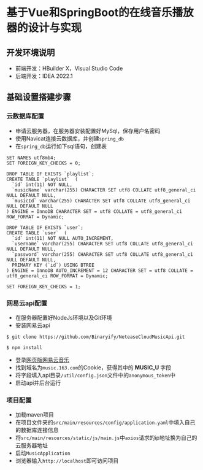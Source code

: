 # 基于Vue和SpringBoot的在线音乐播放器的设计与实现



## 开发环境说明
- 前端开发：HBuilder X，Visual Studio Code
- 后端开发：IDEA 2022.1

## 基础设置搭建步骤
### 云数据库配置

- 申请云服务器，在服务器安装配置好MySql，保存用户名密码
- 使用Navicat连接云数据库，并创建`spring_db`
- 在`spring_db`运行如下sql语句，创建表
```
SET NAMES utf8mb4;
SET FOREIGN_KEY_CHECKS = 0;

DROP TABLE IF EXISTS `playlist`;
CREATE TABLE `playlist`  (
  `id` int(11) NOT NULL,
  `musicName` varchar(255) CHARACTER SET utf8 COLLATE utf8_general_ci NULL DEFAULT NULL,
  `musicId` varchar(255) CHARACTER SET utf8 COLLATE utf8_general_ci NULL DEFAULT NULL
) ENGINE = InnoDB CHARACTER SET = utf8 COLLATE = utf8_general_ci ROW_FORMAT = Dynamic;

DROP TABLE IF EXISTS `user`;
CREATE TABLE `user`  (
  `id` int(11) NOT NULL AUTO_INCREMENT,
  `username` varchar(255) CHARACTER SET utf8 COLLATE utf8_general_ci NULL DEFAULT NULL,
  `password` varchar(255) CHARACTER SET utf8 COLLATE utf8_general_ci NULL DEFAULT NULL,
  PRIMARY KEY (`id`) USING BTREE
) ENGINE = InnoDB AUTO_INCREMENT = 12 CHARACTER SET = utf8 COLLATE = utf8_general_ci ROW_FORMAT = Dynamic;

SET FOREIGN_KEY_CHECKS = 1;
```

### 网易云api配置
- 在服务器配置好NodeJs环境以及Git环境
- 安装网易云api
```
$ git clone https://github.com/Binaryify/NeteaseCloudMusicApi.git

$ npm install
```
- 登录[网页版网易云音乐](https://music.163.com/)
- 找到域名为`music.163.com`的Cookie，获得其中的 **MUSIC_U** 字段
- 将字段填入api目录`/util/config.json`文件中的`anonymous_token`中
- 启动api并后台运行

### 项目配置
- 加载maven项目
- 在项目文件夹的`src/main/resources/config/application.yaml`中填入自己的数据库连接信息
- 将`src/main/resources/static/js/main.js`中`axios`请求的ip地址换为自己的云服务器地址
- 启动`MusicApplication`
- 浏览器输入`http://localhost`即可访问项目

